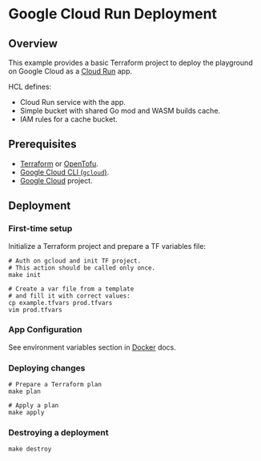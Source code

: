 # Google Cloud Run Deployment

## Overview

This example provides a basic Terraform project to deploy the playground
on Google Cloud as a [Cloud Run](https://cloud.google.com/run?hl=en) app.

HCL defines:

* Cloud Run service with the app.
* Simple bucket with shared Go mod and WASM builds cache.
* IAM rules for a cache bucket.

## Prerequisites

* [Terraform](https://www.terraform.io/) or [OpenTofu](https://opentofu.org).
* [Google Cloud CLI (`gcloud`)](https://cloud.google.com/sdk/docs/install).
* [Google Cloud](https://cloud.google.com/) project.

## Deployment

### First-time setup

Initialize a Terraform project and prepare a TF variables file:

```shell
# Auth on gcloud and init TF project.
# This action should be called only once.
make init

# Create a var file from a template
# and fill it with correct values:
cp example.tfvars prod.tfvars
vim prod.tfvars
```

### App Configuration

See environment variables section in [Docker](../docker/README.md) docs.

### Deploying changes

```shell
# Prepare a Terraform plan
make plan

# Apply a plan
make apply
```

### Destroying a deployment

```shell
make destroy
```